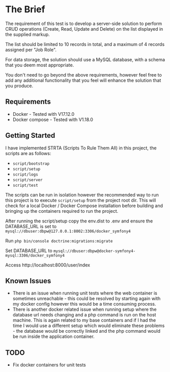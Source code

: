 # The Brief
The requirement of this test is to develop a server-side solution to perform CRUD operations (Create, Read, Update and Delete) on the list displayed in the supplied markup.

The list should be limited to 10 records in total, and a maximum of 4 records assigned per "Job Role".

For data storage, the solution should use a MySQL database, with a schema that you deem most appropriate.

You don't need to go beyond the above requirements, however feel free to add any additional functionality that you feel will enhance the solution that you produce.

## Requirements
* Docker - Tested with V17.12.0
* Docker compose - Tested with V1.18.0

## Getting Started

I have implemented STRTA (Scripts To Rule Them All) in this project, the scripts are as follows:

* `script/bootstrap`
* `script/setup`
* `script/logs`
* `script/server`
* `script/test`

The scripts can be run in isolation however the recommended way to run this project is to execute `script/setup` from the project root dir. This will check for a local Docker / Docker Compose installation before building and bringing up the containers required to run the project.

After running the script/setup copy the env.dist to .env and ensure the DATABASE_URL is set to
`mysql://dbuser:dbpw@127.0.0.1:8002:3306/docker_symfony4`

Run
`php bin/console doctrine:migrations:migrate`

Set DATABASE_URL to
`mysql://dbuser:dbpw@docker-symfony4-mysql:3306/docker_symfony4`

Access http://localhost:8000/user/index

## Known Issues
* There is an issue when running unit tests where the web container is sometimes unreachable - this could be resolved by starting again with my docker config however this would be a time consuming process.
* There is another docker related issue when running setup where the database url needs changing and a php command is run on the host machine. This is again related to my base containers and if I had the time I would use a different setup which would eliminate these problems - the database would be correctly linked and the php command would be run inside the application container.

## TODO
* Fix docker containers for unit tests